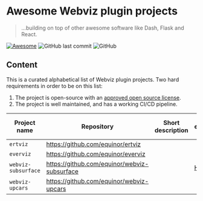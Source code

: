 # Awesome Webviz plugin projects
> ...building on top of other awesome software like Dash, Flask and React.

[![Awesome](https://awesome.re/badge.svg)](https://awesome.re)
![GitHub last commit](https://img.shields.io/github/last-commit/equinor/webviz-awesome)
![GitHub](https://img.shields.io/github/license/equinor/webviz-awesome)

## Content

This is a curated alphabetical list of Webviz plugin projects. Two hard requirements in order to be on this list:
1. The project is open-source with an [approved open source license](https://opensource.org/licenses/alphabetical).
1. The project is well maintained, and has a working CI/CD pipeline.


| Project name        | Repository                                    | Short description  | Live example app                                             |
|---------------------|-----------------------------------------------|--------------------|--------------------------------------------------------------|
| `ertviz`            | https://github.com/equinor/ertviz             |                    |                                                              |  
| `everviz`           | https://github.com/equinor/everviz            |                    |                                                              |  
| `webviz-subsurface` | https://github.com/equinor/webviz-subsurface  |                    | [Here](https://webviz-subsurface-example.azurewebsites.net/) |  
| `webviz-upcars`     | https://github.com/equinor/webviz-upcars      |                    |                                                              |  


